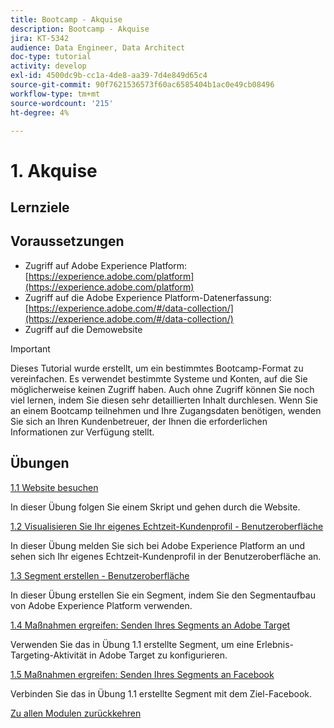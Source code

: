 ```yaml
---
title: Bootcamp - Akquise
description: Bootcamp - Akquise
jira: KT-5342
audience: Data Engineer, Data Architect
doc-type: tutorial
activity: develop
exl-id: 4500dc9b-cc1a-4de8-aa39-7d4e849d65c4
source-git-commit: 90f7621536573f60ac6585404b1ac0e49cb08496
workflow-type: tm+mt
source-wordcount: '215'
ht-degree: 4%

---
```


# 1. Akquise

## Lernziele

## Voraussetzungen

- Zugriff auf Adobe Experience Platform: [https://experience.adobe.com/platform](https://experience.adobe.com/platform)
- Zugriff auf die Adobe Experience Platform-Datenerfassung: [https://experience.adobe.com/#/data-collection/](https://experience.adobe.com/#/data-collection/)
- Zugriff auf die Demowebsite

>[!IMPORTANT]
>
>Dieses Tutorial wurde erstellt, um ein bestimmtes Bootcamp-Format zu vereinfachen. Es verwendet bestimmte Systeme und Konten, auf die Sie möglicherweise keinen Zugriff haben. Auch ohne Zugriff können Sie noch viel lernen, indem Sie diesen sehr detaillierten Inhalt durchlesen. Wenn Sie an einem Bootcamp teilnehmen und Ihre Zugangsdaten benötigen, wenden Sie sich an Ihren Kundenbetreuer, der Ihnen die erforderlichen Informationen zur Verfügung stellt.

## Übungen

[1.1 Website besuchen](./ex1.md)

In dieser Übung folgen Sie einem Skript und gehen durch die Website.

[1.2 Visualisieren Sie Ihr eigenes Echtzeit-Kundenprofil - Benutzeroberfläche](./ex2.md)

In dieser Übung melden Sie sich bei Adobe Experience Platform an und sehen sich Ihr eigenes Echtzeit-Kundenprofil in der Benutzeroberfläche an.

[1.3 Segment erstellen - Benutzeroberfläche](./ex3.md)

In dieser Übung erstellen Sie ein Segment, indem Sie den Segmentaufbau von Adobe Experience Platform verwenden.

[1.4 Maßnahmen ergreifen: Senden Ihres Segments an Adobe Target](./ex4.md)

Verwenden Sie das in Übung 1.1 erstellte Segment, um eine Erlebnis-Targeting-Aktivität in Adobe Target zu konfigurieren.

[1.5 Maßnahmen ergreifen: Senden Ihres Segments an Facebook](./ex5.md)

Verbinden Sie das in Übung 1.1 erstellte Segment mit dem Ziel-Facebook.

[Zu allen Modulen zurückkehren](../../overview.md)

